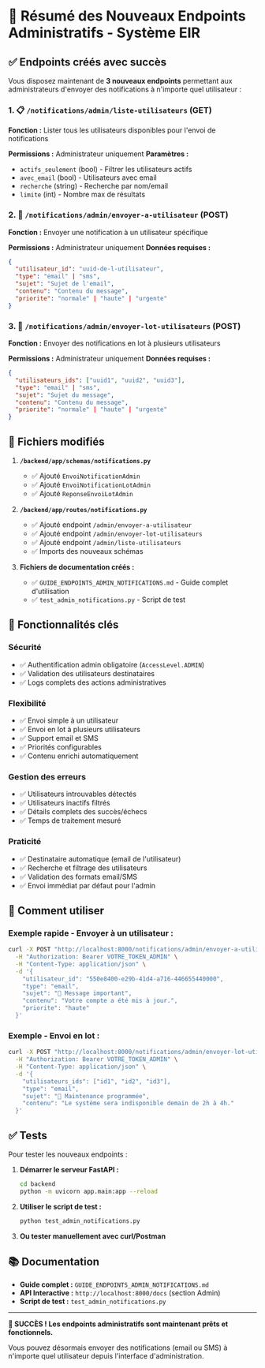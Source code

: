 # 📧 Résumé des Nouveaux Endpoints Administratifs - Système EIR

## ✅ Endpoints créés avec succès

Vous disposez maintenant de **3 nouveaux endpoints** permettant aux administrateurs d'envoyer des notifications à n'importe quel utilisateur :

### 1. 📋 `/notifications/admin/liste-utilisateurs` (GET)
**Fonction :** Lister tous les utilisateurs disponibles pour l'envoi de notifications

**Permissions :** Administrateur uniquement
**Paramètres :** 
- `actifs_seulement` (bool) - Filtrer les utilisateurs actifs
- `avec_email` (bool) - Utilisateurs avec email
- `recherche` (string) - Recherche par nom/email
- `limite` (int) - Nombre max de résultats

### 2. 📧 `/notifications/admin/envoyer-a-utilisateur` (POST)
**Fonction :** Envoyer une notification à un utilisateur spécifique

**Permissions :** Administrateur uniquement
**Données requises :**
```json
{
  "utilisateur_id": "uuid-de-l-utilisateur",
  "type": "email" | "sms",
  "sujet": "Sujet de l'email",
  "contenu": "Contenu du message",
  "priorite": "normale" | "haute" | "urgente"
}
```

### 3. 📢 `/notifications/admin/envoyer-lot-utilisateurs` (POST)
**Fonction :** Envoyer des notifications en lot à plusieurs utilisateurs

**Permissions :** Administrateur uniquement
**Données requises :**
```json
{
  "utilisateurs_ids": ["uuid1", "uuid2", "uuid3"],
  "type": "email" | "sms",
  "sujet": "Sujet du message",
  "contenu": "Contenu du message",
  "priorite": "normale" | "haute" | "urgente"
}
```

## 🔧 Fichiers modifiés

1. **`/backend/app/schemas/notifications.py`**
   - ✅ Ajouté `EnvoiNotificationAdmin`
   - ✅ Ajouté `EnvoiNotificationLotAdmin`  
   - ✅ Ajouté `ReponseEnvoiLotAdmin`

2. **`/backend/app/routes/notifications.py`**
   - ✅ Ajouté endpoint `/admin/envoyer-a-utilisateur`
   - ✅ Ajouté endpoint `/admin/envoyer-lot-utilisateurs`
   - ✅ Ajouté endpoint `/admin/liste-utilisateurs`
   - ✅ Imports des nouveaux schémas

3. **Fichiers de documentation créés :**
   - ✅ `GUIDE_ENDPOINTS_ADMIN_NOTIFICATIONS.md` - Guide complet d'utilisation
   - ✅ `test_admin_notifications.py` - Script de test

## 🚀 Fonctionnalités clés

### Sécurité
- ✅ Authentification admin obligatoire (`AccessLevel.ADMIN`)
- ✅ Validation des utilisateurs destinataires
- ✅ Logs complets des actions administratives

### Flexibilité
- ✅ Envoi simple à un utilisateur
- ✅ Envoi en lot à plusieurs utilisateurs
- ✅ Support email et SMS
- ✅ Priorités configurables
- ✅ Contenu enrichi automatiquement

### Gestion des erreurs
- ✅ Utilisateurs introuvables détectés
- ✅ Utilisateurs inactifs filtrés
- ✅ Détails complets des succès/échecs
- ✅ Temps de traitement mesuré

### Praticité
- ✅ Destinataire automatique (email de l'utilisateur)
- ✅ Recherche et filtrage des utilisateurs
- ✅ Validation des formats email/SMS
- ✅ Envoi immédiat par défaut pour l'admin

## 🎯 Comment utiliser

### Exemple rapide - Envoyer à un utilisateur :
```bash
curl -X POST "http://localhost:8000/notifications/admin/envoyer-a-utilisateur" \
  -H "Authorization: Bearer VOTRE_TOKEN_ADMIN" \
  -H "Content-Type: application/json" \
  -d '{
    "utilisateur_id": "550e8400-e29b-41d4-a716-446655440000",
    "type": "email",
    "sujet": "🔔 Message important",
    "contenu": "Votre compte a été mis à jour.",
    "priorite": "haute"
  }'
```

### Exemple - Envoi en lot :
```bash
curl -X POST "http://localhost:8000/notifications/admin/envoyer-lot-utilisateurs" \
  -H "Authorization: Bearer VOTRE_TOKEN_ADMIN" \
  -H "Content-Type: application/json" \
  -d '{
    "utilisateurs_ids": ["id1", "id2", "id3"],
    "type": "email",
    "sujet": "📢 Maintenance programmée",
    "contenu": "Le système sera indisponible demain de 2h à 4h."
  }'
```

## ✅ Tests

Pour tester les nouveaux endpoints :

1. **Démarrer le serveur FastAPI :**
   ```bash
   cd backend
   python -m uvicorn app.main:app --reload
   ```

2. **Utiliser le script de test :**
   ```bash
   python test_admin_notifications.py
   ```

3. **Ou tester manuellement avec curl/Postman**

## 📚 Documentation

- **Guide complet :** `GUIDE_ENDPOINTS_ADMIN_NOTIFICATIONS.md`
- **API Interactive :** `http://localhost:8000/docs` (section Admin)
- **Script de test :** `test_admin_notifications.py`

---

**🎉 SUCCÈS ! Les endpoints administratifs sont maintenant prêts et fonctionnels.**

Vous pouvez désormais envoyer des notifications (email ou SMS) à n'importe quel utilisateur depuis l'interface d'administration.
